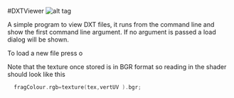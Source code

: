 #DXTViewer
![alt tag](http://nccastaff.bournemouth.ac.uk/jmacey/GraphicsLib/Demos/TextureComp.png)

A simple program to view DXT files, it runs from the command line and show the first command line argument. If no argument is passed a load dialog will be shown.

To load a new file press o

Note that the texture once stored is in BGR format so reading in the shader should look like this

```c++
  fragColour.rgb=texture(tex,vertUV ).bgr;
```